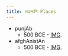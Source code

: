```yaml
---
title: स्थानानि Places
---
```

- punjAb
    - 500 BCE - [IMG](../../../../images/maps/panjAb-500BCE.png).
- afghAnistAn
    - 500 BCE - [IMG](../../../images/maps/gAndhAra-500BCE.png).
